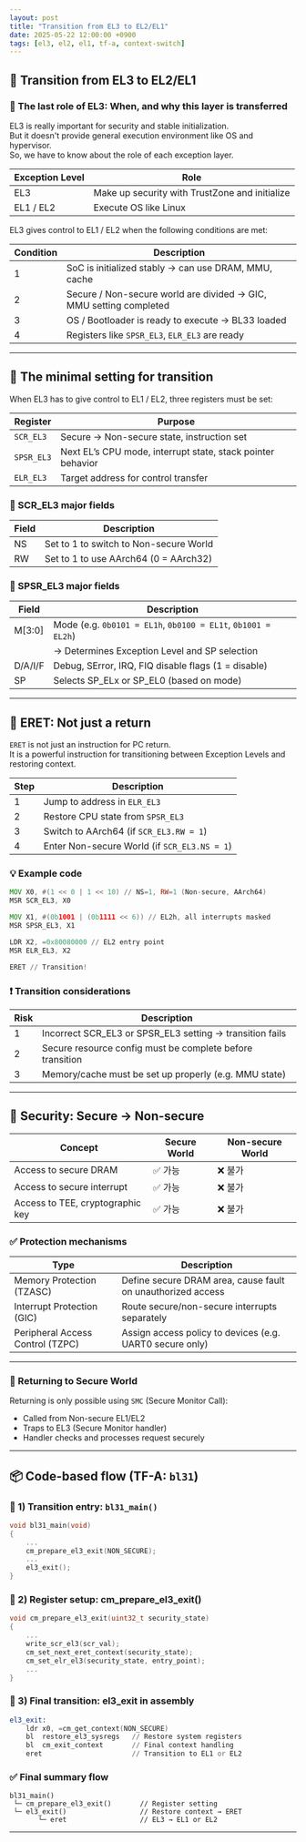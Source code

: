 ```yaml
---
layout: post
title: "Transition from EL3 to EL2/EL1"
date: 2025-05-22 12:00:00 +0900
tags: [el3, el2, el1, tf-a, context-switch]
---
```


## 🔁 Transition from EL3 to EL2/EL1

### 🧭 The last role of EL3: When, and why this layer is transferred

EL3 is really important for security and stable initialization.  
But it doesn't provide general execution environment like OS and hypervisor.  
So, we have to know about the role of each exception layer.

| Exception Level | Role |
|------------------|------|
| EL3 | Make up security with TrustZone and initialize |
| EL1 / EL2 | Execute OS like Linux |

EL3 gives control to EL1 / EL2 when the following conditions are met:

| Condition | Description |
|-----------|-------------|
| 1 | SoC is initialized stably → can use DRAM, MMU, cache |
| 2 | Secure / Non-secure world are divided → GIC, MMU setting completed |
| 3 | OS / Bootloader is ready to execute → BL33 loaded |
| 4 | Registers like `SPSR_EL3`, `ELR_EL3` are ready |

---

## 🔧 The minimal setting for transition

When EL3 has to give control to EL1 / EL2, three registers must be set:

| Register | Purpose |
|----------|---------|
| `SCR_EL3` | Secure → Non-secure state, instruction set |
| `SPSR_EL3` | Next EL’s CPU mode, interrupt state, stack pointer behavior |
| `ELR_EL3` | Target address for control transfer |

### 🔹 SCR_EL3 major fields

| Field | Description |
|-------|-------------|
| NS | Set to 1 to switch to Non-secure World |
| RW | Set to 1 to use AArch64 (0 = AArch32) |

### 🔹 SPSR_EL3 major fields

| Field | Description |
|-------|-------------|
| M[3:0] | Mode (e.g. `0b0101 = EL1h`, `0b0100 = EL1t`, `0b1001 = EL2h`) |
|        | → Determines Exception Level and SP selection |
| D/A/I/F | Debug, SError, IRQ, FIQ disable flags (1 = disable) |
| SP | Selects SP_ELx or SP_EL0 (based on mode) |

---

## 🚀 ERET: Not just a return

`ERET` is not just an instruction for PC return.  
It is a powerful instruction for transitioning between Exception Levels and restoring context.

| Step | Description |
|------|-------------|
| 1 | Jump to address in `ELR_EL3` |
| 2 | Restore CPU state from `SPSR_EL3` |
| 3 | Switch to AArch64 (if `SCR_EL3.RW = 1`) |
| 4 | Enter Non-secure World (if `SCR_EL3.NS = 1`) |

### 💡 Example code
```asm
MOV X0, #(1 << 0 | 1 << 10) // NS=1, RW=1 (Non-secure, AArch64)
MSR SCR_EL3, X0

MOV X1, #(0b1001 | (0b1111 << 6)) // EL2h, all interrupts masked
MSR SPSR_EL3, X1

LDR X2, =0x80080000 // EL2 entry point
MSR ELR_EL3, X2

ERET // Transition!
```

### ❗️ Transition considerations

| Risk | Description |
|------|-------------|
| 1 | Incorrect SCR_EL3 or SPSR_EL3 setting → transition fails |
| 2 | Secure resource config must be complete before transition |
| 3 | Memory/cache must be set up properly (e.g. MMU state) |

---

## 🔐 Security: Secure → Non-secure

| Concept | Secure World | Non-secure World |
|---------|--------------|------------------|
| Access to secure DRAM | ✅ 가능 | ❌ 불가 |
| Access to secure interrupt | ✅ 가능 | ❌ 불가 |
| Access to TEE, cryptographic key | ✅ 가능 | ❌ 불가 |

### ✅ Protection mechanisms

| Type | Description |
|------|-------------|
| Memory Protection (TZASC) | Define secure DRAM area, cause fault on unauthorized access |
| Interrupt Protection (GIC) | Route secure/non-secure interrupts separately |
| Peripheral Access Control (TZPC) | Assign access policy to devices (e.g. UART0 secure only) |

---

### 🔄 Returning to Secure World

Returning is only possible using `SMC` (Secure Monitor Call):

- Called from Non-secure EL1/EL2
- Traps to EL3 (Secure Monitor handler)
- Handler checks and processes request securely

---

## 📦 Code-based flow (TF-A: `bl31`)

### 🔹 1) Transition entry: `bl31_main()`

```c
void bl31_main(void)
{
    ...
    cm_prepare_el3_exit(NON_SECURE);
    ...
    el3_exit();
}
```

### 🔹 2) Register setup: cm_prepare_el3_exit()
```c
void cm_prepare_el3_exit(uint32_t security_state)
{
    ...
    write_scr_el3(scr_val);
    cm_set_next_eret_context(security_state);
    cm_set_elr_el3(security_state, entry_point);
    ...
}
```
### 🔹 3) Final transition: el3_exit in assembly
```asm
el3_exit:
    ldr x0, =cm_get_context(NON_SECURE)
    bl  restore_el3_sysregs   // Restore system registers
    bl  cm_exit_context       // Final context handling
    eret                      // Transition to EL1 or EL2
```

### ✅ Final summary flow
```text
bl31_main()
 └─ cm_prepare_el3_exit()       // Register setting
 └─ el3_exit()                  // Restore context → ERET
       └─ eret                  // EL3 → EL1 or EL2
```
---

